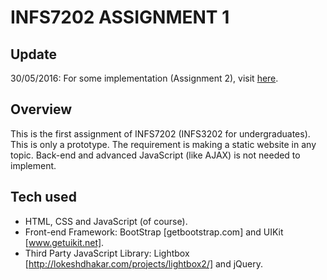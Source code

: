 # INFS7202 ASSIGNMENT 1
## Update
30/05/2016: For some implementation (Assignment 2), visit [here](https://github.com/ElizurHz/INFS7202).
## Overview
  This is the first assignment of INFS7202 (INFS3202 for undergraduates).
  This is only a prototype.
  The requirement is making a static website in any topic. Back-end and advanced JavaScript (like AJAX) is not needed to implement.
## Tech used
  * HTML, CSS and JavaScript (of course).
  * Front-end Framework: BootStrap [getbootstrap.com] and UIKit [www.getuikit.net].
  * Third Party JavaScript Library: Lightbox [http://lokeshdhakar.com/projects/lightbox2/] and jQuery.
